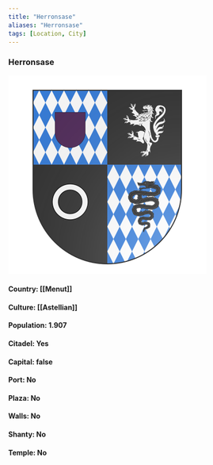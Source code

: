 ```yaml
---
title: "Herronsase"
aliases: "Herronsase"
tags: [Location, City]
---
```

### Herronsase
![](attachment/f066955467b712d987c466ed337bc96f.svg)

#### Country: [[Menut]]

#### Culture: [[Astellian]]

#### Population: 1.907

#### Citadel: Yes

#### Capital: false

#### Port: No

#### Plaza: No

#### Walls: No

#### Shanty: No

#### Temple: No

